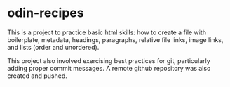 # odin-recipes

This is a project to practice basic html skills: how to create a file with boilerplate, metadata, headings, paragraphs, relative file links, image links, and lists (order and unordered). 

This project also involved exercising best practices for git, particularly adding proper commit messages. A remote github repository was also created and pushed.